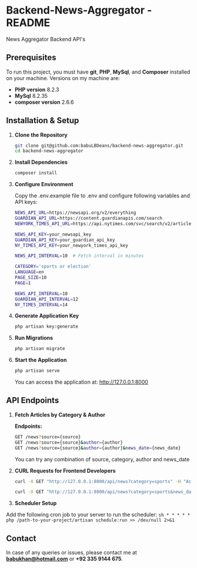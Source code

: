 # Backend-News-Aggregator - README
News Aggregator Backend API's

## Prerequisites

To run this project, you must have **git**, **PHP**, **MySql**, and **Composer** installed on your machine. 
Versions on my machine are:

-   **PHP version** 8.2.3
-   **MySql** 8.2.35
-   **composer version** 2.6.6

## Installation & Setup
1. **Clone the Repository**
    ```sh
    git clone git@github.com:babuLBDeans/backend-news-aggregator.git
    cd backend-news-aggregator
    ```

2. **Install Dependencies**
    ```sh
    composer install
    ```

3. **Configure Environment**

    Copy the .env.example file to .env and configure following variables and API keys:
    ```sh
    NEWS_API_URL=https://newsapi.org/v2/everything
    GUARDIAN_API_URL=https://content.guardianapis.com/search
    NEWYORK_TIMES_API_URL=https://api.nytimes.com/svc/search/v2/articlesearch.json

    NEWS_API_KEY=your_newsapi_key
    GUARDIAN_API_KEY=your_guardian_api_key
    NY_TIMES_API_KEY=your_newyork_times_api_key

    NEWS_API_INTERVAL=10  # Fetch interval in minutes

    CATEGORY='sports or election'
    LANGUAGE=en
    PAGE_SIZE=10
    PAGE=1

    NEWS_API_INTERVAL=10
    GUARDIAN_API_INTERVAL=12
    NY_TIMES_INTERVAL=14
    ```

4. **Generate Application Key**
    ```sh
    php artisan key:generate
    ```

5. **Run Migrations**
    ```sh
    php artisan migrate
    ```
6. **Start the Application**
    ```sh
    php artisan serve
    ```

    You can access the application at: http://127.0.0.1:8000

## API Endpoints

1. **Fetch Articles by Category & Author**

    **Endpoints:**
    ```sh
    GET /news?source={source}
    GET /news?source={source}&author={author}
    GET /news?source={source}&author={author}&news_date={news_date}
    ```
    
    You can try any combination of source, category, author and news_date

2. **CURL Requests for Frontend Developers**
    ```sh
    curl -X GET "http://127.0.0.1:8000/api/news?category=sports" -H "Accept: application/json"

    curl -X GET "http://127.0.0.1:8000/api/news?category=sports&news_date=2025-02-14" -H "Accept: application/json"
    ```

7. **Scheduler Setup**

Add the following cron job to your server to run the scheduler:
    ```sh
    * * * * * php /path-to-your-project/artisan schedule:run >> /dev/null 2>&1
    ```

## Contact

In case of any queries or issues, please contact me at **[babukhan@hotmail.com](mailto:babukhan@hotmail.com)** or **+92 335 9144 675**.


